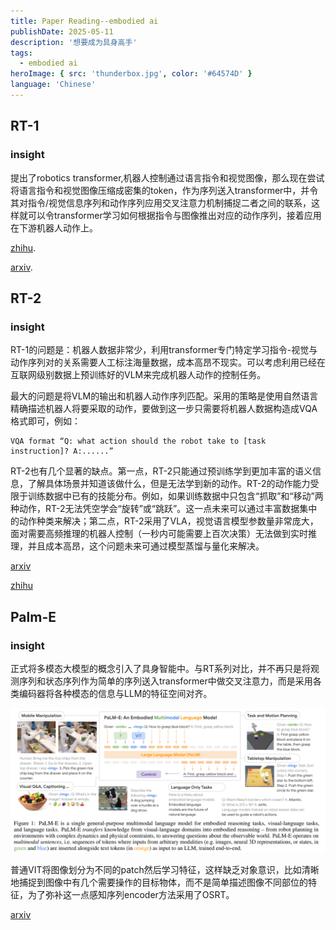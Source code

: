 ```yaml
---
title: Paper Reading--embodied ai
publishDate: 2025-05-11
description: '想要成为具身高手'
tags:
  - embodied ai
heroImage: { src: 'thunderbox.jpg', color: '#64574D' }
language: 'Chinese'
---
```


## RT-1
### insight
提出了robotics transformer,机器人控制通过语言指令和视觉图像，那么现在尝试将语言指令和视觉图像压缩成密集的token，作为序列送入transformer中，并令其对指令/视觉信息序列和动作序列应用交叉注意力机制捕捉二者之间的联系，这样就可以令transformer学习如何根据指令与图像推出对应的动作序列，接着应用在下游机器人动作上。


[zhihu](https://zhuanlan.zhihu.com/p/675317460).

[arxiv](https://arxiv.org/abs/2212.06817).

## RT-2
### insight
RT-1的问题是：机器人数据非常少，利用transformer专门特定学习指令-视觉与动作序列对的关系需要人工标注海量数据，成本高昂不现实。可以考虑利用已经在互联网级别数据上预训练好的VLM来完成机器人动作的控制任务。

最大的问题是将VLM的输出和机器人动作序列匹配。采用的策略是使用自然语言精确描述机器人将要采取的动作，要做到这一步只需要将机器人数据构造成VQA格式即可，例如：

```
VQA format “Q: what action should the robot take to [task instruction]? A:......”
```

RT-2也有几个显著的缺点。第一点，RT-2只能通过预训练学到更加丰富的语义信息，了解具体场景并知道该做什么，但是无法学到新的动作。RT-2的动作能力受限于训练数据中已有的技能分布。例如，如果训练数据中只包含“抓取”和“移动”两种动作，RT-2无法凭空学会“旋转”或“跳跃”。这一点未来可以通过丰富数据集中的动作种类来解决；第二点，RT-2采用了VLA，视觉语言模型参数量非常庞大，面对需要高频推理的机器人控制（一秒内可能需要上百次决策）无法做到实时推理，并且成本高昂，这个问题未来可通过模型蒸馏与量化来解决。

[arxiv](https://arxiv.org/abs/2307.15818)

[zhihu](https://zhuanlan.zhihu.com/p/668907606)

## Palm-E
### insight
正式将多模态大模型的概念引入了具身智能中。与RT系列对比，并不再只是将观测序列和状态序列作为简单的序列送入transformer中做交叉注意力，而是采用各类编码器将各种模态的信息与LLM的特征空间对齐。

![alt text](palme.png)

普通VIT将图像划分为不同的patch然后学习特征，这样缺乏对象意识，比如清晰地捕捉到图像中有几个需要操作的目标物体，而不是简单描述图像不同部位的特征，为了弥补这一点感知序列encoder方法采用了OSRT。

[arxiv](https://arxiv.org/abs/2303.03378)